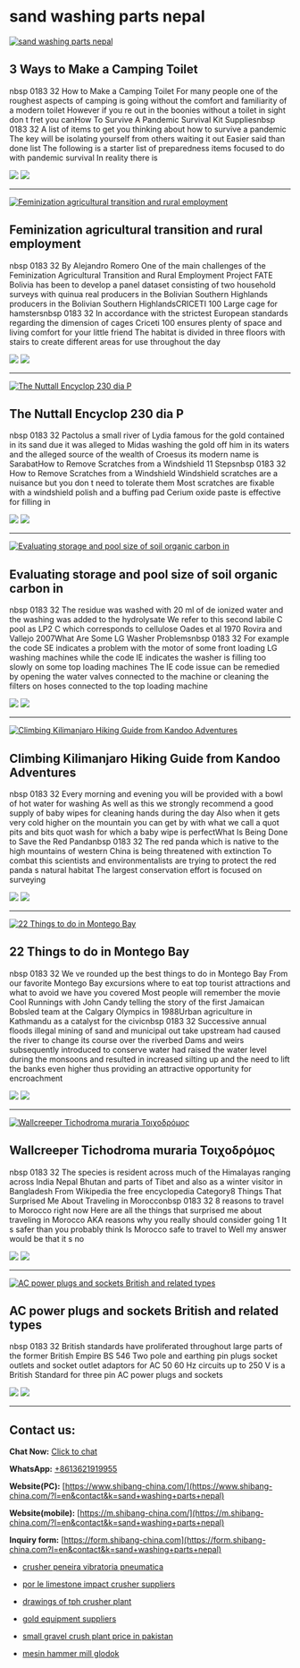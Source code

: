 # sand washing parts nepal

<a href="https://swt.shibang-china.com/?l=en&img&k=sand+washing+parts+nepal" target="_blank">![sand washing parts nepal](http://static.shibang-china.com/all-800x300/495.jpg)</a>

## 3 Ways to Make a Camping Toilet
nbsp 0183 32 How to Make a Camping Toilet For many people one of the roughest aspects of camping is going without the comfort and familiarity of a modern toilet However if you re out in the boonies without a toilet in sight don t fret you canHow To Survive A Pandemic Survival Kit Suppliesnbsp 0183 32 A list of items to get you thinking about how to survive a pandemic The key will be isolating yourself from others waiting it out Easier said than done list The following is a starter list of preparedness items focused to do with pandemic survival In reality there is


<a href="https://whatsapp.shibangsoft.com/WhatsApp.php" target="_blank" title="WhatsApp">![](http://static.shibang-china.com/icon/whatsapp.png)</a> <a href="https://swt.shibang-china.com/?l=en&icon&k=sand+washing+parts+nepal" target="_blank">![](http://static.shibang-china.com/icon/chat-en.png)</a>

---

<a href="https://swt.shibang-china.com/?l=en&img&k=sand+washing+parts+nepal" target="_blank">![Feminization agricultural transition and rural employment](http://static.shibang-china.com/all-800x300/687.jpg)</a>

## Feminization agricultural transition and rural employment
nbsp 0183 32 By Alejandro Romero One of the main challenges of the Feminization Agricultural Transition and Rural Employment Project FATE Bolivia has been to develop a panel dataset consisting of two household surveys with quinua real producers in the Bolivian Southern Highlands producers in the Bolivian Southern HighlandsCRICETI 100 Large cage for hamstersnbsp 0183 32 In accordance with the strictest European standards regarding the dimension of cages Criceti 100 ensures plenty of space and living comfort for your little friend The habitat is divided in three floors with stairs to create different areas for use throughout the day


<a href="https://whatsapp.shibangsoft.com/WhatsApp.php" target="_blank" title="WhatsApp">![](http://static.shibang-china.com/icon/whatsapp.png)</a> <a href="https://swt.shibang-china.com/?l=en&icon&k=sand+washing+parts+nepal" target="_blank">![](http://static.shibang-china.com/icon/chat-en.png)</a>

---

<a href="https://swt.shibang-china.com/?l=en&img&k=sand+washing+parts+nepal" target="_blank">![The Nuttall Encyclop 230 dia P](http://static.shibang-china.com/all-800x300/1487.jpg)</a>

## The Nuttall Encyclop 230 dia P
nbsp 0183 32 Pactolus a small river of Lydia famous for the gold contained in its sand due it was alleged to Midas washing the gold off him in its waters and the alleged source of the wealth of Croesus its modern name is SarabatHow to Remove Scratches from a Windshield 11 Stepsnbsp 0183 32 How to Remove Scratches from a Windshield Windshield scratches are a nuisance but you don t need to tolerate them Most scratches are fixable with a windshield polish and a buffing pad Cerium oxide paste is effective for filling in


<a href="https://whatsapp.shibangsoft.com/WhatsApp.php" target="_blank" title="WhatsApp">![](http://static.shibang-china.com/icon/whatsapp.png)</a> <a href="https://swt.shibang-china.com/?l=en&icon&k=sand+washing+parts+nepal" target="_blank">![](http://static.shibang-china.com/icon/chat-en.png)</a>

---

<a href="https://swt.shibang-china.com/?l=en&img&k=sand+washing+parts+nepal" target="_blank">![Evaluating storage and pool size of soil organic carbon in](http://static.shibang-china.com/all-800x300/1489.jpg)</a>

## Evaluating storage and pool size of soil organic carbon in
nbsp 0183 32 The residue was washed with 20 ml of de ionized water and the washing was added to the hydrolysate We refer to this second labile C pool as LP2 C which corresponds to cellulose Oades et al 1970 Rovira and Vallejo 2007What Are Some LG Washer Problemsnbsp 0183 32 For example the code SE indicates a problem with the motor of some front loading LG washing machines while the code IE indicates the washer is filling too slowly on some top loading machines The IE code issue can be remedied by opening the water valves connected to the machine or cleaning the filters on hoses connected to the top loading machine


<a href="https://whatsapp.shibangsoft.com/WhatsApp.php" target="_blank" title="WhatsApp">![](http://static.shibang-china.com/icon/whatsapp.png)</a> <a href="https://swt.shibang-china.com/?l=en&icon&k=sand+washing+parts+nepal" target="_blank">![](http://static.shibang-china.com/icon/chat-en.png)</a>

---

<a href="https://swt.shibang-china.com/?l=en&img&k=sand+washing+parts+nepal" target="_blank">![Climbing Kilimanjaro Hiking Guide from Kandoo Adventures](http://static.shibang-china.com/all-800x300/23.jpg)</a>

## Climbing Kilimanjaro Hiking Guide from Kandoo Adventures
nbsp 0183 32 Every morning and evening you will be provided with a bowl of hot water for washing As well as this we strongly recommend a good supply of baby wipes for cleaning hands during the day Also when it gets very cold higher on the mountain you can get by with what we call a quot pits and bits quot wash for which a baby wipe is perfectWhat Is Being Done to Save the Red Pandanbsp 0183 32 The red panda which is native to the high mountains of western China is being threatened with extinction To combat this scientists and environmentalists are trying to protect the red panda s natural habitat The largest conservation effort is focused on surveying


<a href="https://whatsapp.shibangsoft.com/WhatsApp.php" target="_blank" title="WhatsApp">![](http://static.shibang-china.com/icon/whatsapp.png)</a> <a href="https://swt.shibang-china.com/?l=en&icon&k=sand+washing+parts+nepal" target="_blank">![](http://static.shibang-china.com/icon/chat-en.png)</a>

---

<a href="https://swt.shibang-china.com/?l=en&img&k=sand+washing+parts+nepal" target="_blank">![22 Things to do in Montego Bay](http://static.shibang-china.com/all-800x300/738.jpg)</a>

## 22 Things to do in Montego Bay
nbsp 0183 32 We ve rounded up the best things to do in Montego Bay From our favorite Montego Bay excursions where to eat top tourist attractions and what to avoid we have you covered Most people will remember the movie Cool Runnings with John Candy telling the story of the first Jamaican Bobsled team at the Calgary Olympics in 1988Urban agriculture in Kathmandu as a catalyst for the civicnbsp 0183 32 Successive annual floods illegal mining of sand and municipal out take upstream had caused the river to change its course over the riverbed Dams and weirs subsequently introduced to conserve water had raised the water level during the monsoons and resulted in increased silting up and the need to lift the banks even higher thus providing an attractive opportunity for encroachment


<a href="https://whatsapp.shibangsoft.com/WhatsApp.php" target="_blank" title="WhatsApp">![](http://static.shibang-china.com/icon/whatsapp.png)</a> <a href="https://swt.shibang-china.com/?l=en&icon&k=sand+washing+parts+nepal" target="_blank">![](http://static.shibang-china.com/icon/chat-en.png)</a>

---

<a href="https://swt.shibang-china.com/?l=en&img&k=sand+washing+parts+nepal" target="_blank">![Wallcreeper Tichodroma muraria Τοιχοδρόμος](http://static.shibang-china.com/all-800x300/347.jpg)</a>

## Wallcreeper Tichodroma muraria Τοιχοδρόμος
nbsp 0183 32 The species is resident across much of the Himalayas ranging across India Nepal Bhutan and parts of Tibet and also as a winter visitor in Bangladesh From Wikipedia the free encyclopedia Category8 Things That Surprised Me About Traveling in Morocconbsp 0183 32 8 reasons to travel to Morocco right now Here are all the things that surprised me about traveling in Morocco AKA reasons why you really should consider going 1 It s safer than you probably think Is Morocco safe to travel to Well my answer would be that it s no


<a href="https://whatsapp.shibangsoft.com/WhatsApp.php" target="_blank" title="WhatsApp">![](http://static.shibang-china.com/icon/whatsapp.png)</a> <a href="https://swt.shibang-china.com/?l=en&icon&k=sand+washing+parts+nepal" target="_blank">![](http://static.shibang-china.com/icon/chat-en.png)</a>

---

<a href="https://swt.shibang-china.com/?l=en&img&k=sand+washing+parts+nepal" target="_blank">![AC power plugs and sockets British and related types](http://static.shibang-china.com/all-800x300/1153.jpg)</a>

## AC power plugs and sockets British and related types
nbsp 0183 32 British standards have proliferated throughout large parts of the former British Empire BS 546 Two pole and earthing pin plugs socket outlets and socket outlet adaptors for AC 50 60 Hz circuits up to 250 V is a British Standard for three pin AC power plugs and sockets

<a href="https://whatsapp.shibangsoft.com/WhatsApp.php" target="_blank" title="WhatsApp">![](http://static.shibang-china.com/icon/whatsapp.png)</a> <a href="https://swt.shibang-china.com/?l=en&icon&k=sand+washing+parts+nepal" target="_blank">![](http://static.shibang-china.com/icon/chat-en.png)</a>

---
## Contact us:

**Chat Now:** [Click to chat](https://swt.shibang-china.com?l=en&contact&k=sand+washing+parts+nepal)

**WhatsApp:**  [+8613621919955](https://whatsapp.shibangsoft.com/WhatsApp.php)

**Website(PC):** [https://www.shibang-china.com/](https://www.shibang-china.com/?l=en&contact&k=sand+washing+parts+nepal)

**Website(mobile):** [https://m.shibang-china.com/](https://m.shibang-china.com/?l=en&contact&k=sand+washing+parts+nepal)

**Inquiry form:** [https://form.shibang-china.com](https://form.shibang-china.com?l=en&contact&k=sand+washing+parts+nepal)

* [crusher peneira vibratoria pneumatica](../169/crusher%20peneira%20vibratoria%20pneumatica.md)

* [por le limestone impact crusher suppliers](../170/por%20le%20limestone%20impact%20crusher%20suppliers.md)

* [drawings of tph crusher plant](../162/drawings%20of%20tph%20crusher%20plant.md)

* [gold equipment suppliers](../161/gold%20equipment%20suppliers.md)

* [small gravel crush plant price in pakistan](../161/small%20gravel%20crush%20plant%20price%20in%20pakistan.md)

* [mesin hammer mill glodok](../163/mesin%20hammer%20mill%20glodok.md)